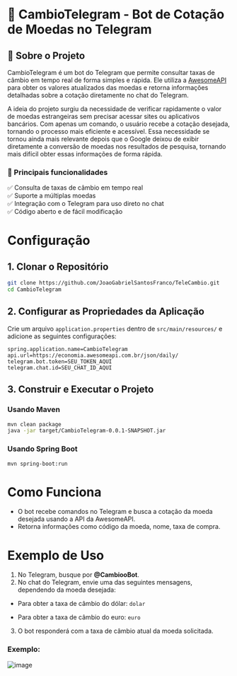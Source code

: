 # 💱 CambioTelegram - Bot de Cotação de Moedas no Telegram  

## 📝 Sobre o Projeto  

CambioTelegram é um bot do Telegram que permite consultar taxas de câmbio em tempo real de forma simples e rápida. Ele utiliza a [AwesomeAPI](https://docs.awesomeapi.com.br/) para obter os valores atualizados das moedas e retorna informações detalhadas sobre a cotação diretamente no chat do Telegram.  

A ideia do projeto surgiu da necessidade de verificar rapidamente o valor de moedas estrangeiras sem precisar acessar sites ou aplicativos bancários. Com apenas um comando, o usuário recebe a cotação desejada, tornando o processo mais eficiente e acessível. Essa necessidade se tornou ainda mais relevante depois que o Google deixou de exibir diretamente a conversão de moedas nos resultados de pesquisa, tornando mais difícil obter essas informações de forma rápida.  

### 🔹 Principais funcionalidades  
✅ Consulta de taxas de câmbio em tempo real  
✅ Suporte a múltiplas moedas  
✅ Integração com o Telegram para uso direto no chat  
✅ Código aberto e de fácil modificação  

# Configuração

## 1. Clonar o Repositório

```bash
git clone https://github.com/JoaoGabrielSantosFranco/TeleCambio.git
cd CambioTelegram
```

## 2. Configurar as Propriedades da Aplicação

Crie um arquivo `application.properties` dentro de `src/main/resources/` e adicione as seguintes configurações:

```properties
spring.application.name=CambioTelegram
api.url=https://economia.awesomeapi.com.br/json/daily/
telegram.bot.token=SEU_TOKEN_AQUI
telegram.chat.id=SEU_CHAT_ID_AQUI
```

## 3. Construir e Executar o Projeto

### Usando Maven

```bash
mvn clean package
java -jar target/CambioTelegram-0.0.1-SNAPSHOT.jar
```

### Usando Spring Boot

```bash
mvn spring-boot:run
```

# Como Funciona

- O bot recebe comandos no Telegram e busca a cotação da moeda desejada usando a API da AwesomeAPI.
- Retorna informações como código da moeda, nome, taxa de compra.
# Exemplo de Uso

1. No Telegram, busque por **@CambiooBot**.
2. No chat do Telegram, envie uma das seguintes mensagens, dependendo da moeda desejada:
  - Para obter a taxa de câmbio do dólar:  ```dolar```

  - Para obter a taxa de câmbio do euro:    ```euro```



3. O bot responderá com a taxa de câmbio atual da moeda solicitada.


### Exemplo:
![image](https://github.com/user-attachments/assets/1d11f269-7219-4b53-b512-bf9d5e2daf70)
